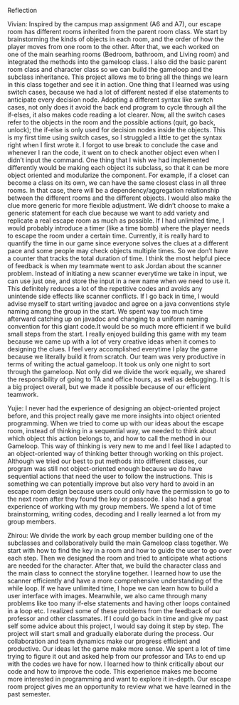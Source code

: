 Reflection

Vivian: Inspired by the campus map assignment (A6 and A7), our escape room has different rooms inherited from the parent room class. We start by brainstorming the kinds of objects in each room, and the order of how the player moves from one room to the other. After that, we each worked on one of the main searhing rooms (Bedroom, bathroom, and Living room) and integrated the methods into the gameloop class. I also did the basic parent room class and character class so we can build the gameloop and the subclass inheritance.  This project allows me to bring all the things we learn in this class together and see it in action. 
One thing that I learned was using switch cases, because we had a lot of different nested if else statements to anticipate every decision node. Adopting a different syntax like switch cases, not only does it avoid the back end program to cycle through all the if-elses, it also makes code reading a lot clearer. Now, all the switch cases refer to the objects in the room and the possible actions (quit, go back, unlock); the if-else is only used for decision nodes inside the objects. This is my first time using switch cases, so I struggled a little to get the syntax right when I first wrote it. I forgot to use break to conclude the case and whenever I ran the code, it went on to check another object even when I didn’t input the command. 
One thing that I wish we had implemented differently would be making each object its subclass, so that it can be more object oriented and modularize the component. For example, if a closet can become a class on its own, we can have the same closest class in all three rooms. In that case, there will be a dependency/aggregation relationship between the different rooms and the different objects. I would also make the clue more generic for more flexible adjustment. We didn’t choose to make a generic statement for each clue because we want to add variety and replicate a real escape room as much as possible. 
If I had unlimited time, I would probably introduce a timer (like a time bomb) where the player needs to escape the room under a certain time. Currently, it is really hard to quantify the time in our game since everyone solves the clues at a different pace and some people may check objects multiple times. So we don’t have a counter that tracks the total duration of time. I think the most helpful piece of feedback is when my teammate went to ask Jordan about the scanner problem. Instead of initiating a new scanner everytime we take in input, we can use just one, and store the input in a new name when we need to use it. This definitely reduces a lot of the repetitive codes and avoids any unintende side effects like scanner conflicts. 
If I go back in time, I would advise myself to start writing javadoc and agree on a java conventions style naming among the group in the start. We spent way too much time afterward catching up on javadoc and changing to a uniform naming convention for this giant code.It would be so much more efficient if we build small steps from the start. I really enjoyed building this game with my team because we came up with a lot of very creative ideas when it comes to designing the clues. I feel very accomplished everytime I play the game because we literally build it from scratch. Our team was very productive in terms of writing the actual gameloop. It took us only one night to sort through the gameloop. Not only did we divide the work equally, we shared the responsibility of going to TA and office hours, as well as debugging. It is a big project overall, but we made it possible because of our efficient teamwork.


Yujie: I never had the experience of designing an object-oriented project before, and this project really gave me more insights into object oriented programming. When we tried to come up with our ideas about the escape room, instead of thinking in a sequential way, we needed to think about which object this action belongs to, and how to call the method in our Gameloop. This way of thinking is very new to me and I feel like I adapted to an object-oriented way of thinking better through working on this project. Although we tried our best to put methods into different classes, our program was still not object-oriented enough because we do have sequential actions that need the user to follow the instructions. This is something we can potentially improve but also very hard to avoid in an escape room design because users could only have the permission to go to the next room after they found the key or passcode. I also had a great experience of working with my group members. We spend a lot of time brainstorming, writing codes, decoding and I really learned a lot from my group members. 

Zhirou: We divide the work by each group member building one of the subclasses and collaboratively build the main Gameloop class together. We start with how to find the key in a room and how to guide the user to go over each step. Then we designed the room and tried to anticipate what actions are needed for the character. After that, we build the character class and the main class to connect the storyline together. I learned how to use the scanner efficiently and have a more comprehensive understanding of the while loop. If we have unlimited time, I hope we can learn how to build a user interface with images.  Meanwhile, we also came through many problems like too many if-else statements and having other loops contained in a loop etc. I realized some of these problems from the feedback of our professor and other classmates. If I could go back in time and give my past self some advice about this project, I would say doing it step by step. The project will start small and gradually elaborate during the process. Our collaboration and team dynamics make our progress efficient and productive. Our ideas let the game make more sense. We spent a lot of time trying to figure it out and asked help from our professor and TAs to end up with the codes we have for now. I learned how to think critically about our code and how to improve the code. This experience makes me become more interested in programming and want to explore it in-depth. Our escape room project gives me an opportunity to review what we have learned in the past semester.

